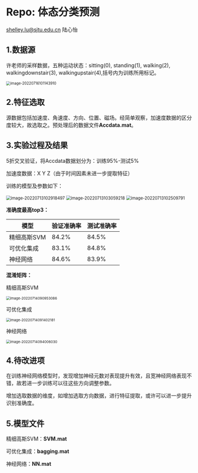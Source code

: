 # Repo: 体态分类预测

shelley.lu@sjtu.edu.cn 陆心怡

## 1.数据源

许老师的采样数据，五种运动状态：sitting(0), standing(1), walking(2), walkingdownstair(3), walkingupstair(4),括号内为训练所用标记。

<img src="C:\Users\13169\AppData\Roaming\Typora\typora-user-images\image-20220716101143910.png" alt="image-20220716101143910" style="zoom:70%;" />

## 2.特征选取

源数据包括加速度、角速度、方向、位置、磁场。经简单观察，加速度数据的区分度较大，故选取之。预处理后的数据文件**Accdata.mat**。

## 3.实验过程及结果

5折交叉验证，将Accdata数据划分为：训练95%-测试5%

加速度数据：X Y Z（由于时间因素未进一步提取特征）

训练的模型及参数如下：

<img src="C:\Users\13169\AppData\Roaming\Typora\typora-user-images\image-20220713102918497.png" alt="image-20220713102918497" style="zoom: 80%;" />

<img src="C:\Users\13169\AppData\Roaming\Typora\typora-user-images\image-20220713103059218.png" alt="image-20220713103059218" style="zoom:80%;" />

<img src="C:\Users\13169\AppData\Roaming\Typora\typora-user-images\image-20220713102509791.png" alt="image-20220713102509791" style="zoom:80%;" />

**准确度最高top3：**

| 模型        | 验证准确率 | 测试准确率 |
| ----------- | ---------- | ---------- |
| 精细高斯SVM | 84.2%      | 84.5%      |
| 可优化集成  | 83.1%      | 84.8%      |
| 神经网络    | 84.6%      | 83.9%      |

**混淆矩阵：**

精细高斯SVM

<img src="C:\Users\13169\AppData\Roaming\Typora\typora-user-images\image-20220714090953086.png" alt="image-20220714090953086" style="zoom: 67%;" />

可优化集成

<img src="C:\Users\13169\AppData\Roaming\Typora\typora-user-images\image-20220714091402181.png" alt="image-20220714091402181" style="zoom: 67%;" />

神经网络

<img src="C:\Users\13169\AppData\Roaming\Typora\typora-user-images\image-20220714094006030.png" alt="image-20220714094006030" style="zoom: 67%;" />



## 4.待改进项

在训练神经网络模型时，发现增加神经元数对表现提升有效，且宽神经网络表现不错，故若进一步训练可以往这些方向调整参数。

增加选取数据的维度，如增加选取方向数据，进行特征提取，或许可以进一步提升识别准确度。



## 5.模型文件

精细高斯SVM：**SVM.mat**

可优化集成：**bagging.mat**

神经网络：**NN.mat**

